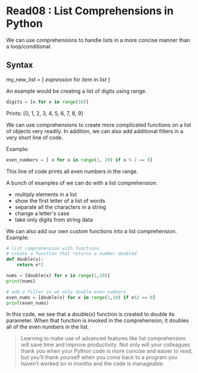 # Read08 : List Comprehensions in Python

We can use comprehensions to handle lists in a more concise manner than a loop/conditional.

## Syntax

my_new_list = [ *expression* for *item* in *list* ]

An example would be creating a list of digits using range.

```Python
digits = [x for x in range(10)]
```

Prints: [0, 1, 2, 3, 4, 5, 6, 7, 8, 9]

We can use comprehensions to create more complicated functions on a list of objects very readily. In addition, we can also add additional filters in a very short line of code. 

Example:

```Python
even_numbers = [ x for x in range(1, 20) if x % 2 == 0]
```

This line of code prints all even numbers in the range.

A bunch of examples of we can do with a list comprehension:

- multiply elements in a list
- show the first letter of a list of words
- separate all the characters in a string
- change a letter's case
- take only digits from string data

We can also add our own custom functions into a list comprehension.
Example:

```Python
# list comprehension with functions
# create a function that returns a number doubled
def double(x):
    return x*2

nums = [double(x) for x in range(1,10)]
print(nums)

# add a filter so we only double even numbers
even_nums = [double(x) for x in range(1,10) if x%2 == 0]
print(even_nums)
```

In this code, we see that a double(x) function is created to double its parameter. When that function is invoked in the comprehension, it doubles all of the even numbers in the list.

>Learning to make use of advanced features like list comprehension will save time and improve productivity.
>Not only will your colleagues thank you when your Python code is more concise and easier to read, but you’ll thank yourself when you come back to a program you haven’t worked on in months and the code is manageable.

